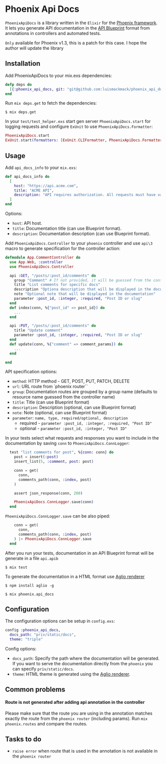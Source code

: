 # Phoenix Api Docs

`PhoenixApiDocs` is a library written in the `Elixir` for the [Phoenix framework](http://www.phoenixframework.org/). It lets you generate API documentation in the [API Blueprint](https://apiblueprint.org/) format from annotations in controllers and automated tests.

`Only` available for Phoenix v1.3, this is a patch for this case. I hope the author will update the library

## Installation

Add PhoenixApiDocs to your mix.exs dependencies:

```elixir
defp deps do
  [{:phoenix_api_docs, git: "git@github.com:luismackmack/phoenix_api_docs.git", branch: "master"}]
end
```

Run `mix deps.get` to fetch the dependencies:

```
$ mix deps.get
```

In your `test/test_helper.exs` start gen server `PhoenixApiDocs.start` for logging requests and configure `ExUnit` to use `PhoenixApiDocs.Formatter`:

```elixir
PhoenixApiDocs.start
ExUnit.start(formatters: [ExUnit.CLIFormatter, PhoenixApiDocs.Formatter])
```


## Usage

Add `api_docs_info` to your `mix.exs`:

```elixir
def api_docs_info do
  [
    host: "https://api.acme.com",
    title: "ACME API",
    description: "API requires authorization. All requests must have valid `auth_token`"
  ]
end
```

Options:
* `host`: API host.
* `title`: Documentation title (can use Blueprint format).
* `description`: Documentation description (can use Blueprint format).

Add `PhoenixApiDocs.Controller` to your `phoenix` controller and use `api\3` macro to generate specification for the controller action:

```elixir
defmodule App.CommentController do
  use App.Web, :controller
  use PhoenixApiDocs.Controller

  api :GET, "/posts/:post_id/comments" do
    group "Comment" # If not provided, it will be guessed from the controller name (resource name)
    title "List comments for specific docs"
    description "Optiona description that will be displayed in the documentation"
    note "Optional note that will be displayed in the documentation"
    parameter :post_id, :integer, :required, "Post ID or slug"
  end
  def index(conn, %{"post_id" => post_id}) do
    ...
  end

  api :PUT, "/posts/:post_id/comments" do
    title "Update comment"
    parameter :post_id, :integer, :required, "Post ID or slug"
  end
  def update(conn, %{"comment" => comment_params}) do
    ...
  end

end
```

API specification options:

* `method`: HTTP method - GET, POST, PUT, PATCH, DELETE
* `url`: URL route from `phoenix router``
* `group`: Documentation routes are grouped by a group name (defaults to resource name guessed from the controller name)
* `title`: Title (can use Blueprint format)
* `description`: Description (optional, can use Blueprint format)
* `note`: Note (optional, can use Blueprint format)
* `parameter`: `name, type, required/optional, description`
  * required - `parameter :post_id, :integer, :required, "Post ID"`
  * optional - `parameter :post_id, :integer, "Post ID"`


In your tests select what requests and responses you want to include in the documentation by saving `conn` to `PhoenixApiDocs.ConnLogger`:

```elixir
  test "list comments for post", %{conn: conn} do
    post = insert(:post)
    insert_list(5, :comment, post: post)

    conn = get(
      conn,
      comments_path(conn, :index, post)
    )

    assert json_response(conn, 200)

    PhoenixApiDocs.ConnLogger.save(conn)
  end
```

`PhoenixApiDocs.ConnLogger.save` can be also piped:

```elixir
    conn = get(
      conn,
      comments_path(conn, :index, post)
    ) |> PhoenixApiDocs.ConnLogger.save
  end
```

After you run your tests, documentation in an API Blueprint format will be generate in a file `api.apib`

```
$ mix test
```

To generate the documentation in a HTML format use [Aglio renderer](https://github.com/danielgtaylor/aglio)

```
$ npm install aglio -g

$ mix phoenix.api_docs
```


## Configuration

The configuration options can be setup in `config.exs`:

```elixir
config :phoenix_api_docs,
  docs_path: "priv/static/docs",
  theme: "triple"
```

Config options:
* `docs_path`: Specify the path where the documentation will be generated. If you want to serve the documentation directly from the `phoenix` you can specify `priv/static/docs`.
* `theme`: HTML theme is generated using the [Aglio renderer](https://github.com/danielgtaylor/aglio).


## Common problems

#### Route is not generated after adding api annotation in the controller

Please make sure that the route you are using in the annotation matches exactly the route from the `phoenix router` (including params). Run `mix phoenix.routes` and compare the routes.

## Tasks to do

* `raise error` when route that is used in the annotation is not available in the `phoenix router`
